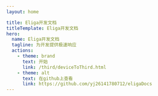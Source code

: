 ```yaml
---
layout: home

title: Eliga开发文档
titleTemplate: Eliga开发文档
hero:
  name: Eliga开发文档
  tagline: 为开发提供极速响应
  actions:
    - theme: brand
      text: 开始
      link: /third/deviceToThird.html
    - theme: alt
      text: 在github上查看
      link: https://github.com/yj26141780712/eligaDocs
---
```

